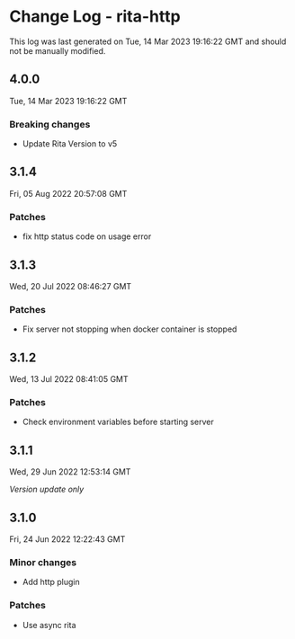 # Change Log - rita-http

This log was last generated on Tue, 14 Mar 2023 19:16:22 GMT and should not be manually modified.

## 4.0.0

Tue, 14 Mar 2023 19:16:22 GMT

### Breaking changes

-   Update Rita Version to v5

## 3.1.4

Fri, 05 Aug 2022 20:57:08 GMT

### Patches

-   fix http status code on usage error

## 3.1.3

Wed, 20 Jul 2022 08:46:27 GMT

### Patches

-   Fix server not stopping when docker container is stopped

## 3.1.2

Wed, 13 Jul 2022 08:41:05 GMT

### Patches

-   Check environment variables before starting server

## 3.1.1

Wed, 29 Jun 2022 12:53:14 GMT

_Version update only_

## 3.1.0

Fri, 24 Jun 2022 12:22:43 GMT

### Minor changes

-   Add http plugin

### Patches

-   Use async rita
